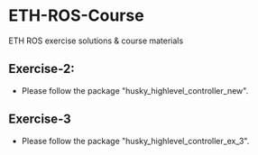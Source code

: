 # ETH-ROS-Course
ETH ROS exercise solutions &amp; course materials

## Exercise-2:
- Please follow the package "husky_highlevel_controller_new".

## Exercise-3
- Please follow the package "husky_highlevel_controller_ex_3".
